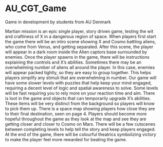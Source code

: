# AU_CGT_Game

Game in development by students from AU Denmark

Martian mission is an epic single player, story driven game, testing the wit and craftiness of X in a dangerous region of space. When players first start the game there will be an intro scene showing X and Cosmo battling aliens, who come from Venus, and getting separated. After this scene, the player will appear in a dark room inside the Alien captors base surrounded by enemies. Once the player spawns in the game, there will be instructions explaining the controls and X’s abilities. 
Sometimes there may be an overwhelming number of aliens all around the player. In this case, enemies will appear packed tightly, so they are easy to group together. This helps players simplify any stimuli that are overwhelming in number. Our game will have some slower levels with puzzles that help keep your mind engaged, requiring a decent level of logic and spatial awareness to solve. Some levels will be fast requiring you to rely more on your reaction time and aim. 
There is loot in the game and objects that can temporarily upgrade X’s abilities. These items will be very distinct from the background so players will know to pick them up. There is a space map showing players how close they are to their final destination, seen on page 4. 
Players should become more hopeful throughout the game as they look at the map and see they are getting closer and closer to Cosmo on Mars. There will be a few cutscenes between completing levels to help tell the story and keep players engaged. At the end of the game, there will be colourful theatrics symbolizing victory to make the player feel more rewarded for beating the game. 


